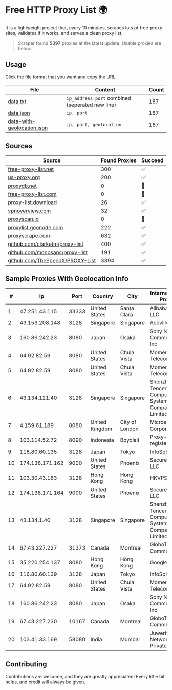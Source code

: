 
# Free HTTP Proxy List 🌍

It is a lightweight project that, every 10 minutes, scrapes lots of free-proxy sites, validates if it works, and serves a clean proxy list.


> Scraper found **5397** proxies at the latest update. Usable proxies are below.

## Usage

Click the file format that you want and copy the URL.


|File|Content|Count|
|----|-------|-----|
|[data.txt](https://raw.githubusercontent.com/themiralay/Proxy-List-World/master/data.txt)|`ip_address:port` combined (seperated new line)|187|
|[data.json](https://raw.githubusercontent.com/themiralay/Proxy-List-World/master/data.json)|`ip, port`|187|
|[data-with-geolocation.json](https://raw.githubusercontent.com/themiralay/Proxy-List-World/master/data-with-geolocation.json)|`ip, port, geolocation`|187|

## Sources

|Source|Found Proxies|Succeed|
|------|-------------|-------|
|[free-proxy-list.net](https://free-proxy-list.net)|300|✅|
|[us-proxy.org](https://www.us-proxy.org)|200|✅|
|[proxydb.net](http://proxydb.net)|0|🚫|
|[free-proxy-list.com](https://free-proxy-list.com/?page=&port=&type%5B%5D=http&type%5B%5D=https&up_time=0&search=Search)|0|🚫|
|[proxy-list.download](https://www.proxy-list.download/HTTP)|26|✅|
|[vpnoverview.com](https://vpnoverview.com/privacy/anonymous-browsing/free-proxy-servers)|32|✅|
|[proxyscan.io](https://www.proxyscan.io)|0|🚫|
|[proxylist.geonode.com](https://proxylist.geonode.com/api/proxy-list?limit=300&page=1&sort_by=lastChecked&sort_type=desc&protocols=http,https)|222|✅|
|[proxyscrape.com](https://api.proxyscrape.com/v2/?request=displayproxies&protocol=http&timeout=10000&country=all&ssl=all&anonymity=all)|632|✅|
|[github.com/clarketm/proxy-list](https://raw.githubusercontent.com/clarketm/proxy-list/master/proxy-list-raw.txt)|400|✅|
|[github.com/monosans/proxy-list](https://raw.githubusercontent.com/monosans/proxy-list/main/proxies/http.txt)|191|✅|
|[github.com/TheSpeedX/PROXY-List](https://raw.githubusercontent.com/TheSpeedX/PROXY-List/master/http.txt)|3394|✅|


## Sample Proxies With Geolocation Info

|#|Ip|Port|Country|City|Internet Service Provider|
|-|--|----|-------|----|-------------------------|
|1|47.251.43.115|33333|United States|Santa Clara|Alibaba Cloud LLC|
|2|43.153.208.148|3128|Singapore|Singapore|Aceville Pte.ltd|
|3|160.86.242.23|8080|Japan|Osaka|Sony Network Communications Inc|
|4|64.92.82.59|8080|United States|Chula Vista|Momentum Telecom, Inc.|
|5|64.92.82.59|8080|United States|Chula Vista|Momentum Telecom, Inc.|
|6|43.134.121.40|3128|Singapore|Singapore|Shenzhen Tencent Computer Systems Company Limited|
|7|4.159.61.189|8080|United Kingdom|City of London|Microsoft Corporation|
|8|103.114.52.72|8090|Indonesia|Boyolali|Proxy-registered|
|9|116.80.60.135|3128|Japan|Tokyo|InfoSphere|
|10|174.138.171.162|9000|United States|Phoenix|Secured Servers LLC|
|11|103.30.43.183|3128|Hong Kong|Hong Kong|HKVPS|
|12|174.138.171.164|9000|United States|Phoenix|Secured Servers LLC|
|13|43.134.1.40|3128|Singapore|Singapore|Shenzhen Tencent Computer Systems Company Limited|
|14|67.43.227.227|31373|Canada|Montreal|GloboTech Communications|
|15|35.220.254.137|8080|Hong Kong|Hong Kong|Google LLC|
|16|116.80.60.139|3128|Japan|Tokyo|InfoSphere|
|17|64.92.82.59|8080|United States|Chula Vista|Momentum Telecom, Inc.|
|18|160.86.242.23|8080|Japan|Osaka|Sony Network Communications Inc|
|19|67.43.227.230|10167|Canada|Montreal|GloboTech Communications|
|20|103.41.33.169|58080|India|Mumbai|Juweriyah Networks Private Limited|



## Contributing

Contributions are welcome, and they are greatly appreciated! Every
little bit helps, and credit will always be given.

